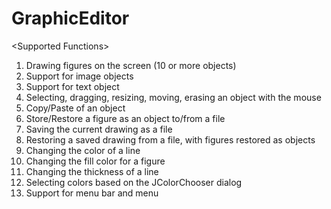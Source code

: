 # GraphicEditor

&lt;Supported Functions&gt;
  
1. Drawing figures on the screen (10 or more objects) 
2. Support for image objects 
3. Support for text object
4. Selecting, dragging, resizing, moving, erasing an object with the mouse
5. Copy/Paste of an object 
6. Store/Restore a figure as an object to/from a file 
7. Saving the current drawing as a file
8. Restoring a saved drawing from a file, with figures restored as objects 
9. Changing the color of a line 
10. Changing the fill color for a figure 
11. Changing the thickness of a line 
12. Selecting colors based on the JColorChooser dialog 
13. Support for menu bar and menu
